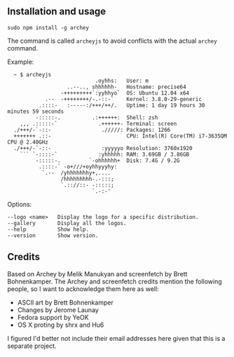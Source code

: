 ## Installation and usage

    sudo npm install -g archey

The command is called `archeyjs` to avoid conflicts with the actual `archey` command.

Example:

      ~ $ archeyjs
                                .oyhhs:   User: m
                       ..--.., shhhhhh-   Hostname: precise64
                     -+++++++++`:yyhhyo`  OS: Ubuntu 12.04 x64
                .--  -++++++++/-.-::-`    Kernel: 3.8.0-29-generic
              .::::-   :-----:/+++/++/.   Uptime: 1 day 19 hours 30 minutes 59 seconds
             -:::::-.          .:++++++:  Shell: zsh
        ,,, .:::::-`             .++++++- Terminal: screen
      ./+++/-`-::-                ./////: Packages: 1266
      +++++++ .::-                        CPU: Intel(R) Core(TM) i7-3635QM CPU @ 2.40GHz
      ./+++/-`-::-                :yyyyyo Resolution: 3760x1920
        ``` `-::::-`             :yhhhhh: RAM: 3.69GB / 3.86GB
             -:::::-.         `-ohhhhhh+  Disk: 7.4G / 9.2G
              .::::-` -o+///+oyhhyyyhy:
               `.--  /yhhhhhhhy+,....
                     /hhhhhhhhh-.-:::;
                     `.:://::- -:::::;
                               `.-:-'


Options:

    --logo <name>   Display the logo for a specific distribution.
    --gallery       Display all the logos.
    --help          Show help.
    --version       Show version.

## Credits

Based on Archey by Melik Manukyan and screenfetch by Brett Bohnenkamper. The Archey and screenfetch credits mention the following people, so I want to acknowledge them here as well:

- ASCII art by Brett Bohnenkamper
- Changes by Jerome Launay
- Fedora support by YeOK
- OS X proting by shrx and Hu6

I figured I'd better not include their email addresses here given that this is a separate project.
